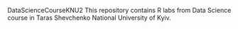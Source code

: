 DataScienceCourseKNU2
This repository contains R labs from Data Science course in Taras Shevchenko National University of Kyiv.
